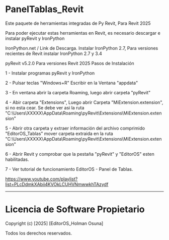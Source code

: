 # PanelTablas_Revit

Este paquete de herramientas integradas de Py Revit, Para Revit 2025

Para poder ejecutar estas herramientas en Revit, es necesario descargar e instalar pyRevit y IronPython 

 IronPython.net / Link de Descarga. Instalar IronPython 2.7, Para versiones recientes de Revit instalar IronPython 2.7 y 3.4


pyRevit v5.2.0 Para versiones Revit 2025
Pasos de Instalación

1 - Instalar programas pyRevit y IronPython

2 - Pulsar teclas "Windows+R" Escribir en la Ventana "appdata"

3 - En ventana abrir la carpeta Roaming, luego abrir carpeta "pyRevit"

4 - Abir carpeta "Extensions", Luego abrir Carpeta "MiExtension.extension", si no esta cear. 
Se debe ver asi la ruta "C:\Users\XXXXX\AppData\Roaming\pyRevit\Extensions\MiExtension.extension"

5 - Abrir otra carpeta y extraer información del archivo comprimido "EditorOS_Tablas" mover carpeta extraida en la ruta "C:\Users\XXXXX\AppData\Roaming\pyRevit\Extensions\MiExtension.extension"

6 - Abrir Revit y comprobar que la pestaña "pyRevit" y "EditorOS" esten habilitadas.

7 - Ver tutorial de funcionamiento EditorOS - Panel de Tablas.

https://www.youtube.com/playlist?list=PLcDdmkXAbii4KVOkLCUHVNmwwkhTAzydf
_____________________________________________________________________________________________

# Licencia de Software Propietario

Copyright (c) [2025] [EditorOS_Holman Osuna]

Todos los derechos reservados.
